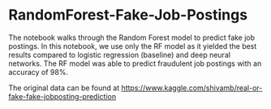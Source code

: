 # RandomForest-Fake-Job-Postings
The notebook walks through the Random Forest model to predict fake job postings. In this notebook, we use only the RF model as it yielded the best results compared to logistic regression (baseline) and deep neural networks. The RF model was able to predict fraudulent job postings with an accuracy of 98%. 

The original data can be found at https://www.kaggle.com/shivamb/real-or-fake-fake-jobposting-prediction

